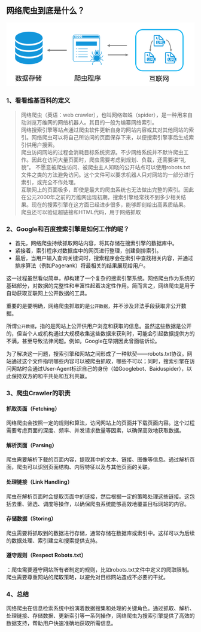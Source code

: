 ## 网络爬虫到底是什么？
![](../static/images/100000002.png)

### 1、看看维基百科的定义
> 网络爬虫（英语：web crawler），也叫网络蜘蛛（spider），是一种用来自动浏览万维网的网络机器人。其目的一般为编纂网络索引。<br>
> 网络搜索引擎等站点通过爬虫软件更新自身的网站内容或其对其他网站的索引。网络爬虫可以将自己所访问的页面保存下来，以便搜索引擎事后生成索引供用户搜索。<br>
> 爬虫访问网站的过程会消耗目标系统资源。不少网络系统并不默许爬虫工作。因此在访问大量页面时，爬虫需要考虑到规划、负载，还需要讲“礼貌”。 不愿意被爬虫访问、被爬虫主人知晓的公开站点可以使用robots.txt文件之类的方法避免访问。这个文件可以要求机器人只对网站的一部分进行索引，或完全不作处理。<br>
> 互联网上的页面极多，即使是最大的爬虫系统也无法做出完整的索引。因此在公元2000年之前的万维网出现初期，搜索引擎经常找不到多少相关结果。现在的搜索引擎在这方面已经进步很多，能够即刻给出高素质结果。<br>
> 爬虫还可以验证超链接和HTML代码，用于网络抓取


### 2、Google和百度搜索引擎是如何工作的呢？
- 首先，网络爬虫持续抓取网站内容，将其存储在搜索引擎的数据库中。
- 紧接着，索引程序对数据库中的网页进行整理，创建倒排索引。
- 最后，当用户输入查询关键词时，搜索程序会在索引中查找相关内容，并通过排序算法（例如Pagerank）将最相关的结果展现给用户。

这一过程虽然看似简单，却构建了一个复杂的搜索引擎系统。网络爬虫作为系统的基础部分，对数据的完整性和丰富性起着决定性作用。简而言之，网络爬虫是用于自动获取互联网上公开数据的工具。

重要的是要明确，网络爬虫抓取的是`公开数据`，并不涉及非法手段获取非公开数据。

所谓`公开数据`，指的是网站上公开供用户浏览和获取的信息。虽然这些数据是公开的，但当个人或机构通过大规模收集这些数据来获利时，可能会引起数据提供方的不满，甚至导致法律问题。例如，Google在早期因此曾面临诉讼。

为了解决这一问题，搜索引擎和网站之间形成了一种默契——robots.txt协议。网站通过这个文件指明哪些内容可以被爬虫抓取，哪些不可以；同时，搜索引擎在访问网站时会通过User-Agent标识自己的身份（如Googlebot、Baiduspider），以此保持双方的和平共处和互利共赢。

### 3、爬虫Crawler的职责
#### 抓取页面（Fetching）
网络爬虫会按照一定的规则和算法，访问网站上的页面并下载页面内容。这个过程需要考虑页面的深度、频率、并发请求数量等因素，以确保高效地获取数据。

#### 解析页面（Parsing）
爬虫需要解析下载的页面内容，提取其中的文本、链接、图像等信息。通过解析页面，爬虫可以识别页面结构、内容特征以及与其他页面的关联。

#### 处理链接（Link Handling）
爬虫在解析页面时会提取页面中的链接，然后根据一定的策略处理这些链接。这包括去重、筛选、调度等操作，以确保爬虫系统能够高效地覆盖目标网站的内容。

#### 存储数据（Storing）
爬虫需要将抓取到的数据进行存储，通常存储在数据库或索引中。这样可以为后续的数据处理、索引建立和搜索提供支持。

#### 遵守规则（Respect Robots.txt）
：爬虫需要遵守网站所有者制定的规则，比如robots.txt文件中定义的爬取限制。爬虫需要尊重网站的爬取策略，以避免对目标网站造成不必要的干扰。


### 4、总结
网络爬虫在信息检索系统中扮演着数据搜集和处理的关键角色。通过抓取、解析、处理链接、存储数据、更新索引等一系列操作，网络爬虫为搜索引擎提供了高效的数据支持，帮助用户快速准确地获取所需信息。